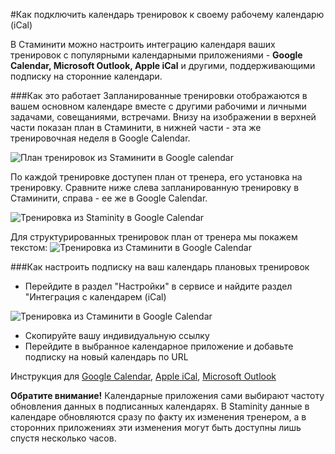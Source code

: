 #Как подключить календарь тренировок к своему рабочему календарю (iCal)

В Стаминити можно настроить интеграцию календаря ваших тренировок с популярными календарными приложениями - **Google Calendar, Microsoft Outlook, Apple iCal** и другими, поддерживающими подписку на сторонние календари.

###Как это работает
Запланированные тренировки отображаются в вашем основном календаре вместе с другими рабочими и личными задачами, совещаниями, встречами.
Внизу на изображении в верхней части показан план в Стаминити, в нижней части - эта же тренировочная неделя в Google Calendar.

![План тренировок из Sтаминити в Google calendar](http://content.staminity.com/assets/images/calendar-ical/calendar-ical-staminity.png)

По каждой тренировке доступен план от тренера, его установка на тренировку. Сравните ниже слева запланированную тренировку в Стаминити, справа - ее же в Google Calendar.

![Тренировка из Staminity в Google Calendar](http://content.staminity.com/assets/images/calendar-ical/activity-compare-2.png)


Для структурированных тренировок план от тренера мы покажем текстом:
![Тренировка из Стаминити в Google Calendar](http://content.staminity.com/assets/images/calendar-ical/activity-compare-1.png)

###Как настроить подписку на ваш календарь плановых тренировок
* Перейдите в раздел "Настройки" в сервисе и найдите раздел "Интеграция с календарем (iCal)

![Тренировка из Стаминити в Google Calendar](http://content.staminity.com/assets/images/calendar-ical/profile-ical.png)

* Скопируйте вашу индивидуальную ссылку
* Перейдите в выбранное календарное приложение и добавьте подписку на новый календарь по URL

Инструкция для [Google Calendar](https://support.google.com/calendar/answer/37100?co=GENIE.Platform%3DDesktop&hl=ru), [Apple iCal](https://support.apple.com/ru-ru/guide/calendar/subscribe-to-calendars-icl1022), [Microsoft Outlook](https://support.office.com/en-us/article/Import-or-subscribe-to-a-calendar-in-Outlook-com-or-Outlook-on-the-web-cff1429c-5af6-41ec-a5b4-74f2c278e98c)

**Обратите внимание!** Календарные приложения сами выбирают частоту обновления данных в подписанных календарях. В Staminity данные в календаре обновляются сразу по факту их изменения тренером, а в сторонних приложениях эти изменения могут быть доступны лишь спустя несколько часов.